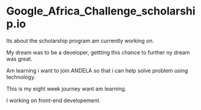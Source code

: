 # Google_Africa_Challenge_scholarship.io

Its about the scholarship program am currently working on.

My dream was to be a developer, gettting this chance to further ny dream was great.

Am learning i want to join ANDELA so that i can help solve problem using technology.

This is my eight week journey want am learning.

I working on front-end developement.


